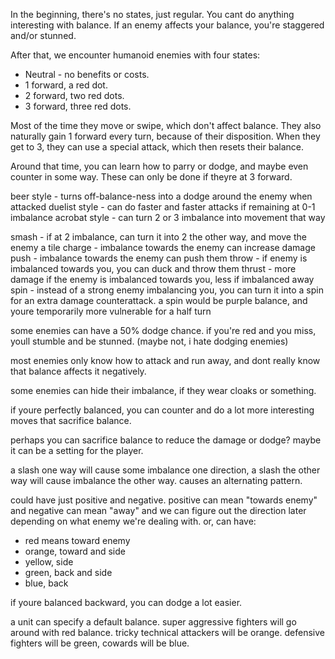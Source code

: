 
In the beginning, there's no states, just regular. You cant do anything interesting with balance. If an enemy affects your balance, you're staggered and/or stunned.

After that, we encounter humanoid enemies with four states:

* Neutral - no benefits or costs.
* 1 forward, a red dot.
* 2 forward, two red dots.
* 3 forward, three red dots.

Most of the time they move or swipe, which don't affect balance. They also naturally gain 1 forward every turn, because of their disposition. When they get to 3, they can use a special attack, which then resets their balance.

Around that time, you can learn how to parry or dodge, and maybe even counter in some way. These can only be done if theyre at 3 forward.



beer style - turns off-balance-ness into a dodge around the enemy when attacked
duelist style - can do faster and faster attacks if remaining at 0-1 imbalance
acrobat style - can turn 2 or 3 imbalance into movement that way

smash - if at 2 imbalance, can turn it into 2 the other way, and move the enemy a tile
charge - imbalance towards the enemy can increase damage
push - imbalance towards the enemy can push them
throw - if enemy is imbalanced towards you, you can duck and throw them
thrust - more damage if the enemy is imbalanced towards you, less if imbalanced away
spin - instead of a strong enemy imbalancing you, you can turn it into a spin for an extra damage counterattack. a spin would be purple balance, and youre temporarily more vulnerable for a half turn


some enemies can have a 50% dodge chance. if you're red and you miss, youll stumble and be stunned. (maybe not, i hate dodging enemies)


most enemies only know how to attack and run away, and dont really know that balance affects it negatively.


some enemies can hide their imbalance, if they wear cloaks or something.


if youre perfectly balanced, you can counter and do a lot more interesting moves that sacrifice balance.


perhaps you can sacrifice balance to reduce the damage or dodge? maybe it can be a setting for the player.


a slash one way will cause some imbalance one direction, a slash the other way will cause imbalance the other way. causes an alternating pattern.



could have just positive and negative. positive can mean "towards enemy" and negative can mean "away" and we can figure out the direction later depending on what enemy we're dealing with.
or, can have:
- red means toward enemy
- orange, toward and side
- yellow, side
- green, back and side
- blue, back


if youre balanced backward, you can dodge a lot easier.


a unit can specify a default balance. super aggressive fighters will go around with red balance. tricky technical attackers will be orange. defensive fighters will be green, cowards will be blue.


